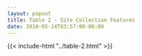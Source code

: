 ```yaml
---
layout: popout
title: Table 2 - Site Collection Features
date: 2010-05-14T03:57:00-06:00
---
```


{{< include-html "../table-2.html" >}}
